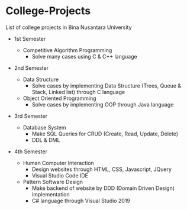 # College-Projects
List of college projects in Bina Nusantara University

- 1st Semester
  - Competitive Algorithm Programming
    - Solve many cases using C & C++ language
 
- 2nd Semester
  - Data Structure
    - Solve cases by implementing Data Structure (Trees, Queue & Stack, Linked list) through C language
  - Object Oriented Programming
    - Solve cases by implementing OOP through Java language

- 3rd Semester
  - Database System
    - Make SQL Queries for CRUD (Create, Read, Update, Delete)
    - DDL & DML
    
- 4th Semester
  - Human Computer Interaction
    - Design websites through HTML, CSS, Javascript, JQuery
    - Visual Studio Code IDE
  - Pattern Software Design
    - Make backend of website by DDD (Domain Driven Design) implementation
    - C# language through Visual Studio 2019
